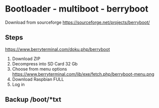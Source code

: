 # Bootloader - multiboot - berryboot

Download from sourceforge https://sourceforge.net/projects/berryboot/

## Steps

https://www.berryterminal.com/doku.php/berryboot

1. Download ZIP
2. Decompress into SD Card 32 Gb
3. Choose from menu options https://www.berryterminal.com/lib/exe/fetch.php/berryboot-menu.png
4. Download Raspbian FULL
5. Log in

## Backup /boot/*txt

